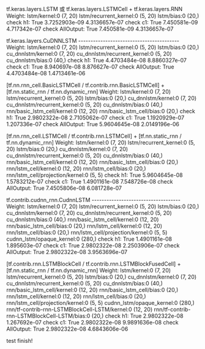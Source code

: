 
tf.keras.layers.LSTM 或 tf.keras.layers.LSTMCell + tf.keras.layers.RNN
Weight:
lstm/kernel:0 (7, 20)
lstm/recurrent_kernel:0 (5, 20)
lstm/bias:0 (20,)
check h1: True 3.7252903e-09 4.3136657e-07
check c1: True 7.450581e-09 4.717342e-07
check AllOutput: True 7.450581e-09 4.3136657e-07

tf.keras.layers.CuDNNLSTM -----------------------------------------
Weight:
lstm/kernel:0 (7, 20)
lstm/recurrent_kernel:0 (5, 20)
lstm/bias:0 (20,)
cu_dnnlstm/kernel:0 (7, 20)
cu_dnnlstm/recurrent_kernel:0 (5, 20)
cu_dnnlstm/bias:0 (40,)
check h1: True 4.4703484e-08 8.8860327e-07
check c1: True 8.940697e-08 8.876627e-07
check AllOutput: True 4.4703484e-08 1.4713461e-06

[tf.nn.rnn_cell.BasicLSTMCell / tf.contrib.rnn.BasicLSTMCell] + [tf.nn.static_rnn / tf.nn.dynamic_rnn]
Weight:
lstm/kernel:0 (7, 20)
lstm/recurrent_kernel:0 (5, 20)
lstm/bias:0 (20,)
cu_dnnlstm/kernel:0 (7, 20)
cu_dnnlstm/recurrent_kernel:0 (5, 20)
cu_dnnlstm/bias:0 (40,)
rnn/basic_lstm_cell/kernel:0 (12, 20)
rnn/basic_lstm_cell/bias:0 (20,)
check h1: True 2.9802322e-08 2.7105062e-07
check c1: True 1.1920929e-07 1.207336e-07
check AllOutput: True 5.9604645e-08 2.0149196e-06

[tf.nn.rnn_cell.LSTMCell / tf.contrib.rnn.LSTMCell] + [tf.nn.static_rnn / tf.nn.dynamic_rnn]
Weight:
lstm/kernel:0 (7, 20)
lstm/recurrent_kernel:0 (5, 20)
lstm/bias:0 (20,)
cu_dnnlstm/kernel:0 (7, 20)
cu_dnnlstm/recurrent_kernel:0 (5, 20)
cu_dnnlstm/bias:0 (40,)
rnn/basic_lstm_cell/kernel:0 (12, 20)
rnn/basic_lstm_cell/bias:0 (20,)
rnn/lstm_cell/kernel:0 (12, 20)
rnn/lstm_cell/bias:0 (20,)
rnn/lstm_cell/projection/kernel:0 (5, 5)
check h1: True 5.9604645e-08 1.5783212e-07
check c1: True 1.4901161e-08 7.548726e-08
check AllOutput: True 7.4505806e-08 6.081728e-07

tf.contrib.cudnn_rnn.CudnnLSTM ------------------------------------
Weight:
lstm/kernel:0 (7, 20)
lstm/recurrent_kernel:0 (5, 20)
lstm/bias:0 (20,)
cu_dnnlstm/kernel:0 (7, 20)
cu_dnnlstm/recurrent_kernel:0 (5, 20)
cu_dnnlstm/bias:0 (40,)
rnn/basic_lstm_cell/kernel:0 (12, 20)
rnn/basic_lstm_cell/bias:0 (20,)
rnn/lstm_cell/kernel:0 (12, 20)
rnn/lstm_cell/bias:0 (20,)
rnn/lstm_cell/projection/kernel:0 (5, 5)
cudnn_lstm/opaque_kernel:0 (280,)
check h1: True 1.4901161e-08 1.895603e-07
check c1: True 2.9802322e-08 2.2503906e-07
check AllOutput: True 2.9802322e-08 3.9563696e-07

[tf.contrib.rnn.LSTMBlockCell / tf.contrib.rnn.LSTMBlockFusedCell] + [tf.nn.static_rnn / tf.nn.dynamic_rnn]
Weight:
lstm/kernel:0 (7, 20)
lstm/recurrent_kernel:0 (5, 20)
lstm/bias:0 (20,)
cu_dnnlstm/kernel:0 (7, 20)
cu_dnnlstm/recurrent_kernel:0 (5, 20)
cu_dnnlstm/bias:0 (40,)
rnn/basic_lstm_cell/kernel:0 (12, 20)
rnn/basic_lstm_cell/bias:0 (20,)
rnn/lstm_cell/kernel:0 (12, 20)
rnn/lstm_cell/bias:0 (20,)
rnn/lstm_cell/projection/kernel:0 (5, 5)
cudnn_lstm/opaque_kernel:0 (280,)
rnn/tf-contrib-rnn-LSTMBlockCell-LSTM/kernel:0 (12, 20)
rnn/tf-contrib-rnn-LSTMBlockCell-LSTM/bias:0 (20,)
check h1: True 2.9802322e-08 1.267692e-07
check c1: True 2.9802322e-08 9.9891636e-08
check AllOutput: True 2.9802322e-08 4.6843606e-06

test finish!
